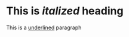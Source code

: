 <!DOCTYPE html>
<html>
    <head>
        <title>nested elementes</title>
    </head>
    <body>
        <h1>This is <i>italized</i> heading</h1>
        <p>This is a <u>underlined</u> paragraph</p>
    </body>
</html>
